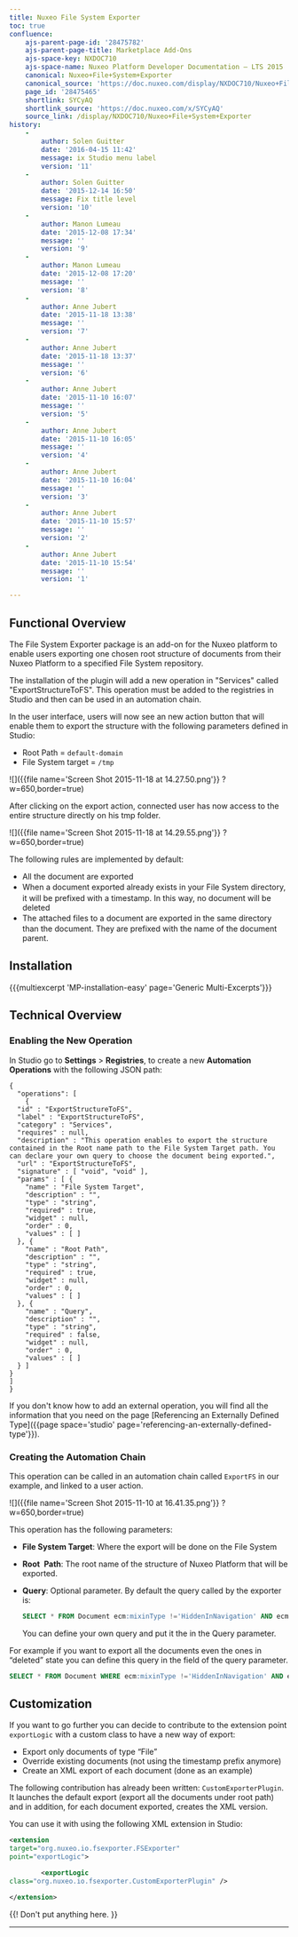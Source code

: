 ```yaml
---
title: Nuxeo File System Exporter
toc: true
confluence:
    ajs-parent-page-id: '28475782'
    ajs-parent-page-title: Marketplace Add-Ons
    ajs-space-key: NXDOC710
    ajs-space-name: Nuxeo Platform Developer Documentation — LTS 2015
    canonical: Nuxeo+File+System+Exporter
    canonical_source: 'https://doc.nuxeo.com/display/NXDOC710/Nuxeo+File+System+Exporter'
    page_id: '28475465'
    shortlink: SYCyAQ
    shortlink_source: 'https://doc.nuxeo.com/x/SYCyAQ'
    source_link: /display/NXDOC710/Nuxeo+File+System+Exporter
history:
    - 
        author: Solen Guitter
        date: '2016-04-15 11:42'
        message: ix Studio menu label
        version: '11'
    - 
        author: Solen Guitter
        date: '2015-12-14 16:50'
        message: Fix title level
        version: '10'
    - 
        author: Manon Lumeau
        date: '2015-12-08 17:34'
        message: ''
        version: '9'
    - 
        author: Manon Lumeau
        date: '2015-12-08 17:20'
        message: ''
        version: '8'
    - 
        author: Anne Jubert
        date: '2015-11-18 13:38'
        message: ''
        version: '7'
    - 
        author: Anne Jubert
        date: '2015-11-18 13:37'
        message: ''
        version: '6'
    - 
        author: Anne Jubert
        date: '2015-11-10 16:07'
        message: ''
        version: '5'
    - 
        author: Anne Jubert
        date: '2015-11-10 16:05'
        message: ''
        version: '4'
    - 
        author: Anne Jubert
        date: '2015-11-10 16:04'
        message: ''
        version: '3'
    - 
        author: Anne Jubert
        date: '2015-11-10 15:57'
        message: ''
        version: '2'
    - 
        author: Anne Jubert
        date: '2015-11-10 15:54'
        message: ''
        version: '1'

---
```

## Functional Overview

The File System Exporter package is an add-on for the Nuxeo platform to enable users exporting one chosen root structure of documents from their Nuxeo Platform to a specified File System repository.

The installation of the plugin will add a new operation in "Services" called "ExportStructureToFS". This operation must be added to the registries in Studio and then can be used in an automation chain.

In the user interface, users will now see an new action button that will enable them to export the structure with the following parameters defined in Studio:

*   Root Path = `default-domain`
*   File System target = `/tmp`

![]({{file name='Screen Shot 2015-11-18 at 14.27.50.png'}} ?w=650,border=true)

After clicking on the export action, connected user has now access to the entire structure directly on his tmp folder.

![]({{file name='Screen Shot 2015-11-18 at 14.29.55.png'}} ?w=650,border=true)

The following rules are implemented by default:

*   All the document are exported&nbsp;
*   <span style="line-height: 21.58px;">When a document exported already exists in your File System directory, it will be prefixed with a timestamp. In this way, no document will be deleted&nbsp;</span>
*   <span style="line-height: 21.58px;">The a</span><span style="line-height: 21.58px;">ttached files to a document are exported in the same directory than the document. They are prefixed with the name of the document parent.</span>

## Installation

{{{multiexcerpt 'MP-installation-easy' page='Generic Multi-Excerpts'}}}

## Technical Overview

### Enabling the New Operation

In Studio go to **Settings** > **Registries**, to create a new&nbsp;**Automation Operations** with the following JSON path: &nbsp;&nbsp;

```
{
  "operations": [
    {
  "id" : "ExportStructureToFS",
  "label" : "ExportStructureToFS",
  "category" : "Services",
  "requires" : null,
  "description" : "This operation enables to export the structure contained in the Root name path to the File System Target path. You can declare your own query to choose the document being exported.",
  "url" : "ExportStructureToFS",
  "signature" : [ "void", "void" ],
  "params" : [ {
    "name" : "File System Target",
    "description" : "",
    "type" : "string",
    "required" : true,
    "widget" : null,
    "order" : 0,
    "values" : [ ]
  }, {
    "name" : "Root Path",
    "description" : "",
    "type" : "string",
    "required" : true,
    "widget" : null,
    "order" : 0,
    "values" : [ ]
  }, {
    "name" : "Query",
    "description" : "",
    "type" : "string",
    "required" : false,
    "widget" : null,
    "order" : 0,
    "values" : [ ]
  } ]
}
]
}
```

If you don't know how to add an external operation, you will find all the information that you need on the page [Referencing an Externally Defined Type]({{page space='studio' page='referencing-an-externally-defined-type'}}).

### Creating the Automation Chain

This operation can be called in an automation chain called `ExportFS` in our example, and linked to a user action.

![]({{file name='Screen Shot 2015-11-10 at 16.41.35.png'}} ?w=650,border=true)

This operation has the following parameters:

*   **File System Target**: Where the export will be done on the File System
*   **Root&nbsp;** **Path**: The root name of the structure of Nuxeo Platform that will be exported.
*   **Query**: Optional parameter. By default the query called by the exporter is:

    ```sql
    SELECT * FROM Document ecm:mixinType !='HiddenInNavigation' AND ecm:isCheckedInVersion = 0 AND ecm:currentLifeCycleState !='deleted'
    ```

    You can define your own query and put it the in the Query parameter.

For example if you want to export all the documents even the ones in &ldquo;deleted&rdquo; state you can define this query in the field of the query parameter.

```sql
SELECT * FROM Document WHERE ecm:mixinType !='HiddenInNavigation' AND ecm:isCheckedInVersion = 0
```

## Customization

If you want to go further you can decide to contribute to the extension point `exportLogic` with a custom class to have a new way of export:

*   Export only documents of type &ldquo;File&rdquo;
*   Override existing documents (not using the timestamp prefix anymore)
*   Create an XML export of each document (done as an example)&nbsp;

The following contribution has already been written:&nbsp;`CustomExporterPlugin`. It launches the default export (export all the documents under root path) and in addition, for each document exported, creates the XML version.

You can use it with using the following XML extension in Studio: &nbsp;

```xml
<extension
target="org.nuxeo.io.fsexporter.FSExporter"
point="exportLogic">

		<exportLogic
class="org.nuxeo.io.fsexporter.CustomExporterPlugin" />

</extension>
```

{{! Don't put anything here. }}

* * *